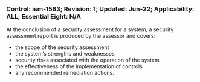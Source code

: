 ### Control: ism-1563; Revision: 1; Updated: Jun-22; Applicability: ALL; Essential Eight: N/A
<p>At the conclusion of a security assessment for a system, a security assessment report is produced by the assessor and covers:</p>
                  <ul>
                     <li>the scope of the security assessment</li>
                     <li>the system’s strengths and weaknesses</li>
                     <li>security risks associated with the operation of the system</li>
                     <li>the effectiveness of the implementation of controls</li>
                     <li>any recommended remediation actions.</li>
                  </ul>